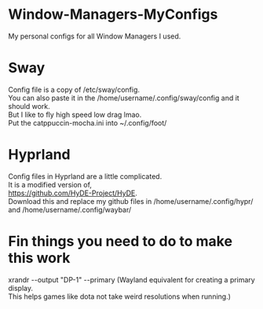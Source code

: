 # Window-Managers-MyConfigs
My personal configs for all Window Managers I used.

# Sway
Config file is a copy of /etc/sway/config.  
You can also paste it in the /home/username/.config/sway/config and it should work.  
But I like to fly high speed low drag lmao.  
Put the catppuccin-mocha.ini into ~/.config/foot/

# Hyprland
Config files in Hyprland are a little complicated.  
It is a modified version of,  
<url>https://github.com/HyDE-Project/HyDE</url>.  
Download this and replace my github files in /home/username/.config/hypr/ and /home/username/.config/waybar/

# Fin things you need to do to make this work

xrandr --output "DP-1" --primary (Wayland equivalent for creating a primary display.  
This helps games like dota not take weird resolutions when running.)
